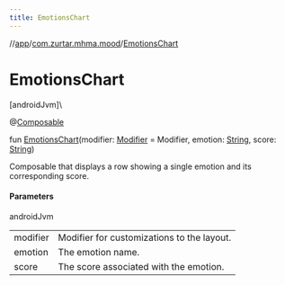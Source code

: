 ```yaml
---
title: EmotionsChart
---
```

//[app](../../index.html)/[com.zurtar.mhma.mood](index.html)/[EmotionsChart](-emotions-chart.html)



# EmotionsChart



[androidJvm]\




@[Composable](https://developer.android.com/reference/kotlin/androidx/compose/runtime/Composable.html)



fun [EmotionsChart](-emotions-chart.html)(modifier: [Modifier](https://developer.android.com/reference/kotlin/androidx/compose/ui/Modifier.html) = Modifier, emotion: [String](https://kotlinlang.org/api/core/kotlin-stdlib/kotlin/-string/index.html), score: [String](https://kotlinlang.org/api/core/kotlin-stdlib/kotlin/-string/index.html))



Composable that displays a row showing a single emotion and its corresponding score.



#### Parameters


androidJvm

| | |
|---|---|
| modifier | Modifier for customizations to the layout. |
| emotion | The emotion name. |
| score | The score associated with the emotion. |



